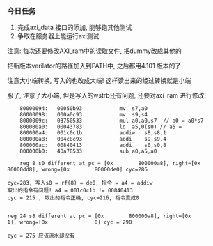 ### 今日任务

1. 完成axi_data 接口的添加, 能够跑其他测试
2. 争取在服务器上能运行axi测试



注意: 每次还要修改AXI_ram中的读取文件, 把dummy改成其他的

把新版本verilator的路径加入到PATH中, 之后都用4.101 版本的了



注意大小端转换, 写入的也改成大端! 这样读出来的经过转换就是小端

服了, 注意了大小端, 但是写入的wstrb还有问题, 还要对axi_ram 进行修改!



```
    80000094:	00050b93          	mv	s7,a0
    80000098:	000a0c93          	mv	s9,s4
    8000009c:	03750533          	mul	a0,a0,s7  // a0 = a0*s7
    800000a0:	00043783          	ld	a5,0(s0) // a5 =
    800000a4:	001c0c1b          	addiw	s8,s8,1
    800000a8:	004c8c93          	addi	s9,s9,4
    800000ac:	00840413          	addi	s0,s0,8
    800000b0:	40a78533          	sub	a0,a5,a0
    
    reg 8 s0 different at pc = [0x        800000a8], right=[0x        80000dd8], wrong=[0x        80000de0] cyc=286
    
cyc=283, 写入s0 = rf(8) = de0, 指令 = a4 = addiw
取出的指令有问题! a4 = 001c0c1b != 00840413
cyc = 215 , 取出的指令正确, cyc=216, 指令变成0


reg 24 s8 different at pc = [0x        800000a8], right=[0x               1], wrong=[0x               0] cyc = 290

cyc = 275 应该流水却没有
```

